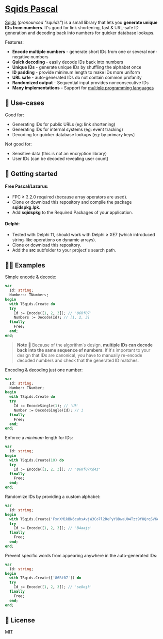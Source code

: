 # [Sqids Pascal](https://sqids.org/pascal)

[Sqids](https://sqids.org/pascal) (*pronounced "squids"*) is a small library that lets you **generate unique IDs from numbers**. It's good for link shortening, fast & URL-safe ID generation and decoding back into numbers for quicker database lookups.

Features:

- **Encode multiple numbers** - generate short IDs from one or several non-negative numbers
- **Quick decoding** - easily decode IDs back into numbers
- **Unique IDs** - generate unique IDs by shuffling the alphabet once
- **ID padding** - provide minimum length to make IDs more uniform
- **URL safe** - auto-generated IDs do not contain common profanity
- **Randomized output** - Sequential input provides nonconsecutive IDs
- **Many implementations** - Support for [multiple programming languages](https://sqids.org/)

## 🧰 Use-cases

Good for:

- Generating IDs for public URLs (eg: link shortening)
- Generating IDs for internal systems (eg: event tracking)
- Decoding for quicker database lookups (eg: by primary keys)

Not good for:

- Sensitive data (this is not an encryption library)
- User IDs (can be decoded revealing user count)

## 🚀 Getting started

#### Free Pascal/Lazarus:
  * FPC ≥ 3.2.0 required (because array operators are used).
  * Clone or download this repository and compile the package **sqidspkg.lpk**.
  * Add **sqidspkg** to the Required Packages of your application.
  
#### Delphi:
  * Tested with Delphi 11, should work with Delphi ≥ XE7 (which introduced string-like operations on dynamic arrays).
  * Clone or download this repository.
  * Add the **src** subfolder to your project's search path.

## 👩‍💻 Examples

Simple encode & decode:

```pascal
var
  Id: string;
  Numbers: TNumbers;
begin
  with TSqids.Create do
  try
    Id := Encode([1, 2, 3]); // '86Rf07'
    Numbers := Decode(Id); // [1, 2, 3]
  finally
    Free;
  end;
end;
```

> **Note**
> 🚧 Because of the algorithm's design, **multiple IDs can decode back into the same sequence of numbers**. If it's important to your design that IDs are canonical, you have to manually re-encode decoded numbers and check that the generated ID matches.

Encoding & decoding just one number:

```pascal
var
  Id: string;
  Number: TNumber;
begin
  with TSqids.Create do
  try
    Id := EncodeSingle(1); // 'Uk'
    Number := DecodeSingle(Id); // 1
  finally
    Free;
  end;
end;
```

Enforce a *minimum* length for IDs:

```pascal
var
  Id: string;
begin
  with TSqids.Create(10) do
  try
    Id := Encode([1, 2, 3]); // '86Rf07xd4z'
  finally
    Free;
  end;
end;
```

Randomize IDs by providing a custom alphabet:

```pascal
var
  Id: string;
begin
  with TSqids.Create('FxnXM1kBN6cuhsAvjW3Co7l2RePyY8DwaU04Tzt9fHQrqSVKdpimLGIJOgb5ZE') do
  try
    Id := Encode([1, 2, 3]); // 'B4aajs'
  finally
    Free;
  end;
end;
```

Prevent specific words from appearing anywhere in the auto-generated IDs:

```pascal
var
  Id: string;
begin
  with TSqids.Create(['86Rf07']) do
  try
    Id := Encode([1, 2, 3]); // 'se8ojk'
  finally
    Free;
  end;
end;
```

## 📝 License

[MIT](LICENSE)
